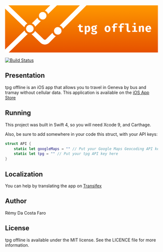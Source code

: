 ![tpg offline logo](banner.png)

[![Build Status](https://travis-ci.org/RemyDCF/tpg-offline.svg?branch=master)](https://travis-ci.org/RemyDCF/tpg-offline)

## Presentation

tpg offline is an iOS app that allows you to travel in Geneva by bus and tramay without cellular data. This application is available on the [iOS App Store](https://itunes.apple.com/us/app/tpg-offline/id1001560047?l=fr&ls=1&mt=8)

## Running
This project was built in Swift 4, so you will need Xcode 9, and Carthage.

Also, be sure to add somewhere in your code this struct, with your API keys:

```swift
struct API {
    static let googleMaps = "" // Put your Google Maps Geocoding API key here
    static let tpg = "" // Put your tpg API key here
}
```

## Localization

You can help by translating the app on [Transifex](https://www.transifex.com/remydcf/tpg-offline/)

## Author

Rémy Da Costa Faro

## License

tpg offline is available under the MIT license. See the LICENCE file for more information.
